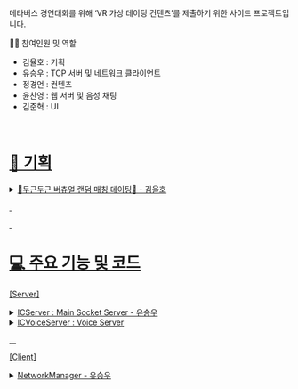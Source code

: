 메타버스 경연대회를 위해 ‘VR 가상 데이팅 컨텐츠’를 제출하기 위한 사이드 프로젝트입니다.

👨‍🦱 참여인원 및 역할
- 김율호 : 기획
- 유승우 : TCP 서버 및 네트워크 클라이언트
- 정경언 : 컨텐츠
- 윤찬영 : 웹 서버 및 음성 채팅
- 김준혁 : UI
&nbsp;

&nbsp;
# <u>📰 기획 <u>
<details>
<summary> 💞두근두근 버츄얼 랜덤 매칭 데이팅💞 - 김율호 </summary>

[구현 목록] 
1. 아바타(유니티 에셋 스토어에 있는 무료 캐릭터 1종)
2. 광장(유니티 에셋 스토어에 있는 무료 맵 1종 = 캐릭터가 최초 스폰 되고, 이동하면서 음성대화 할 수 있는 정도의 공간)
3. UI(랜덤 매칭 및 이모티콘 등등 2D UI)
4. 랜덤 데이트 장소 : 카페(의자2개와 탁자1개로 이루어진 공간) - 프로토 타입 단계에서는 카페보다는 1대1 소통할 수 있는 장소 
- 카페에서는 최소한의 정보와 행동 할 수 있는 권한 제공(추후 개발 예정)
- 정해진 임무에 따라 사용자의 정보와 행동의 범위가 해금되어 더욱 자유롭게 상대를 알아 갈 수 있는 효과를 얻을 수 있다.(추후 개발 예정)
⇒ 정해진 행동 : 상대방의 요구사항,춤 or 노래
⇒ 해금 : 보이스 채팅, MBTI, 사용자 이름, 인스타 아이디 등등

[고려 해야 할 사항]

1. 캐릭터상 성별
2. 모션캡쳐를 이용한 이모티콘 

 3.  모션캡쳐는 손목까지 사용 , 컨트롤러를 잡고 진행하며 컨트롤러 대신 손모양을 랜더링

 4. 배그 감정표현 처럼 RADIAL UI 에서 선택하면 해당 제스쳐를 취하거나

1. 그 반대로 제스쳐를 취하면 이모티콘을 위에 출력
2. 광장 멀티 (20인 급)

⇒  광장에서는 1, 3인칭 : 모션 x , 아바타 컨트롤 + 채팅 

데이팅 시작할 때만 모션 + 1인칭

업적 캐릭터 머리위에 표기 (ex: 카페데이트 50명 하고온사람, 오락실10위안에들어온사람)

가까이 가서 컨트롤러 UI 상호작용?? ⇒ 데이트 신청, 인사하기 (이모티콘)

[Date_In_Persona_프로토타입_기획서_V.1.0.pptx](https://github.com/user-attachments/files/17892260/Date_In_Persona_._._V.1.0.pptx)<br>
[Date In Persona_카페시스템_기획서_V.1.0.pptx](https://github.com/user-attachments/files/17892262/Date.In.Persona_._._V.1.0.pptx)<br>
[Date In Persona_UI컨셉기획서_V.1.0.pdf](https://github.com/user-attachments/files/17892263/Date.In.Persona_UI._V.1.0.pdf)<br>
[Dating_시스템기획서_v01.pptx](https://github.com/user-attachments/files/17892264/Dating_._v01.pptx)<br>
</details>


&nbsp;

&nbsp;
# <u>💻 주요 기능 및 코드<u>

[Server] 
<details>
<summary> ICServer : Main Socket Server - 유승우 </summary>
  1. TCP Socket
  2. Event Select


</details>

<details>
<summary> ICVoiceServer : Voice Server </summary>

   1. UDP Socket
</details>

&nbsp;
&nbsp;

[Client]
<details>
<summary> NetworkManager - 유승우 </summary>
   ICNetworkManager<br>

<details>
     <summary> 변수 선언 </summary>
  ```csharp

    // Login Info
    int UID;

    // Test InputField UI
    public InputField mIPInput, mPortInput, mNickInput;
    private ICPacketQueue SendPacketQueue;

    String mClientName;

    bool bSocketReady;
    TcpClient mSocket;
    NetworkStream mStream;
    StreamWriter mWriter;
    StreamReader mReader;

    // Thread 
    Thread sendThread;
    Thread recvThread;
    Queue<byte[]> sendQueue;
    Queue<byte[]> recvQueue;
    bool bRun = false;
    object queueLock = new object();

    // Receiver
    ICPacketReciever packetReciever;
    ICMotionReciever motionReciever;

```
</details>


</details>

<details>
<summary> MotionSynchronizing - 유승우 </summary>
</details>

&nbsp;

&nbsp;
# <u> 🖌️ UI 및 디자인 - 김준혁 <u>


